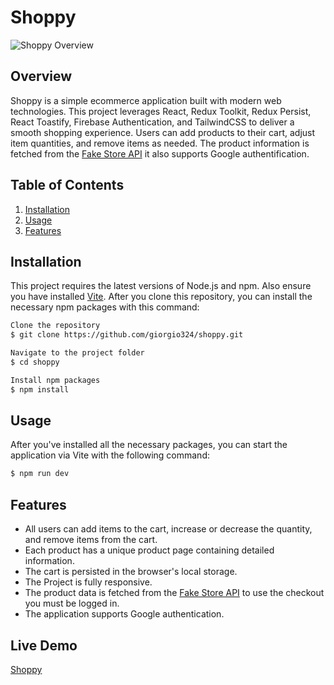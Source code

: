 # Shoppy

![Shoppy Overview](https://lh3.googleusercontent.com/pw/AIL4fc_6wvOKLfJgdVx8MetGgoK_WDDMjkFmY26oEOLP9LWGfRer-_Jt8WqD5CTIE_ypdPmj9LMaaMmmh4gnvDSpTV2XR7vAs-_G9NGGok3WCXdgJzEzdxdNE-W0FH8RnH2WHpxQBU0_I59gSqfUVL8IGq0P3iM88IHzSOuUhHBlYpb1Jp_EYIt_IBFu2XhrvpZfHzpjH4uOqWQ7GvUy4XaZkrjFeZeqybGPYlTC34WP9bidDu8yldLEjmllVgWLwDevqkcHzWlTeh4AT3iDd-aJQV9JqxMttWMZyqkYyl51yPDsMYHHpKA1wT34HGf8DXw6hyhj2EYYxgQodhv-WC0efq5wXViAEk1YUF4lDp7wBVnBYNWpre2lLyXsPVTq0bUvd62iqMul6nHKX1hbHzye5MEfn-yDVBrCR_Hd3mMvXzlb663XWPfMhHOlllLzmHFJpwI2E27DuXsunHybsWrndM6qjeJ3ECObCbeRviG0lewmGcApOvscBC16v2erT6w8Qx70Y0MnhxLT54usSqQ3L6hKdv8j4yEPDCoUrp2gQGscXCgOPwFUEjff7pIp-Kgobc2QdFrLCG3py0pAclBy1H6_qaeKIPo1IMyyo55r47XCViEq3byJ-K30XAsKS0PrWGr_LfhqbVslfqcbE_7W8cVB0PLr60NB4K71eiqCkD63cTNBRsx0l_2t61z4togzKc2NLRyRVKbkIjSaDSg0kv07__Ehp_-74xB4fk9xQLzW9Hki_OEBjykx37e8d0FPCj_MUa2n4ReeXRBCU-4vQ_pGJNOiWXyHxiUCarXFCUOjM0Jeg80B6Wcwm_gI9lnDDNci6s3HpsaTTcmmu3IB8vMI1haKWLzrAn4oPASZv09QITDeEQXG-JTnIenc4PwSvZG2gAOZNRe1DNGeiScUamII_w=w1723-h969-s-no?authuser=0)

## Overview

Shoppy is a simple ecommerce application built with modern web technologies. This project leverages React, Redux Toolkit, Redux Persist, React Toastify, Firebase Authentication, and TailwindCSS to deliver a smooth shopping experience. Users can add products to their cart, adjust item quantities, and remove items as needed. The product information is fetched from the [Fake Store API](https://fakestoreapi.com/) it also supports Google authentification.

## Table of Contents

1. [Installation](#installation)
2. [Usage](#usage)
3. [Features](#features)

## Installation

This project requires the latest versions of Node.js and npm. Also ensure you have installed [Vite](https://vitejs.dev/guide/#scaffolding-your-first-vite-project). After you clone this repository, you can install the necessary npm packages with this command:

```bash
Clone the repository
$ git clone https://github.com/giorgio324/shoppy.git

Navigate to the project folder
$ cd shoppy

Install npm packages
$ npm install
```

## Usage

After you've installed all the necessary packages, you can start the application via Vite with the following command:

```bash
$ npm run dev
```

## Features

- All users can add items to the cart, increase or decrease the quantity, and remove items from the cart.
- Each product has a unique product page containing detailed information.
- The cart is persisted in the browser's local storage.
- The Project is fully responsive.
- The product data is fetched from the [Fake Store API](https://fakestoreapi.com/) to use the checkout you must be logged in.
- The application supports Google authentication.

## Live Demo

[Shoppy](https://shoppyecomerce.netlify.app/)
